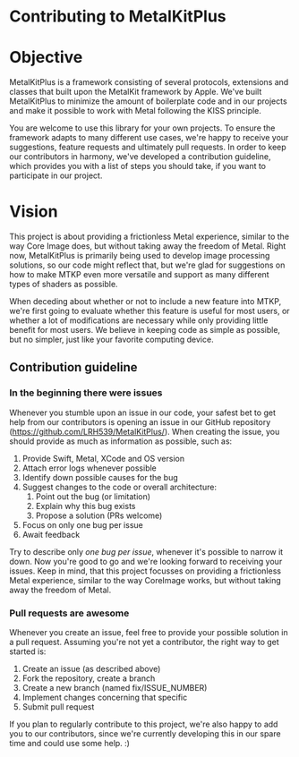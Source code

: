 # Contributing to MetalKitPlus

# Objective

MetalKitPlus is a framework consisting of several protocols, extensions and classes that built upon the MetalKit framework by Apple. We've built MetalKitPlus to minimize the amount of boilerplate code and in our projects and make it possible to work with Metal following the KISS principle.

You are welcome to use this library for your own projects. To ensure the framework adapts to many different use cases, we're happy to receive your suggestions, feature requests and ultimately pull requests. In order to keep our contributors in harmony, we've developed a contribution guideline, which provides you with a list of steps you should take, if you want to participate in our project.

# Vision

This project is about providing a frictionless Metal experience, similar to the way Core Image does, but without taking away the freedom of Metal. Right now, MetalKitPlus is primarily being used to develop image processing solutions, so our code might reflect that, but we're glad for suggestions on how to make MTKP even more versatile and support as many different types of shaders as possible.

When deceding about whether or not to include a new feature into MTKP, we're first going to evaluate whether this feature is useful for most users, or whether a lot of modifications are necessary while only providing little benefit for most users. We believe in keeping code as simple as possible, but no simpler, just like your favorite computing device.

## Contribution guideline

### In the beginning there were issues

Whenever you stumble upon an issue in our code, your safest bet to get help from our contributors is opening an issue in our GitHub repository (https://github.com/LRH539/MetalKitPlus/). When creating the issue, you should provide as much as information as possible, such as:

1. Provide Swift, Metal, XCode and OS version
2. Attach error logs whenever possible
3. Identify down possible causes for the bug
4. Suggest changes to the code or overall architecture:
    1. Point out the bug (or limitation)
    2. Explain why this bug exists
    3. Propose a solution (PRs welcome)
5. Focus on only one bug per issue
6. Await feedback

Try to describe only *one bug per issue*, whenever it's possible to narrow it down. Now you're good to go and we're looking forward to receiving your issues. Keep in mind, that this project focusses on providing a frictionless Metal experience, similar to the way CoreImage works, but without taking away the freedom of Metal.

### Pull requests are awesome

Whenever you create an issue, feel free to provide your possible solution in a pull request. Assuming you're not yet a contributor, the right way to get started is:

1. Create an issue (as described above)
2. Fork the repository, create a branch
3. Create a new branch (named fix/ISSUE_NUMBER)
4. Implement changes concerning that specific
5. Submit pull request

If you plan to regularly contribute to this project, we're also happy to add you to our contributors, since we're currently developing this in our spare time and could use some help. :)
